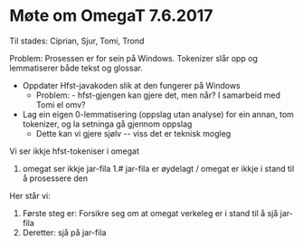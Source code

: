 # Møte om OmegaT 7.6.2017

Til stades: Ciprian, Sjur, Tomi, Trond

Problem: Prosessen er for sein på Windows. Tokenizer slår opp og
lemmatiserer både tekst og glossar.

- Oppdater Hfst-javakoden slik at den fungerer på Windows
  - Problem: - hfst-gjengen kan gjere det, men når? I samarbeid med Tomi el omv?
- Lag ein eigen 0-lemmatisering (oppslag utan analyse) for ein
  annan, tom tokenizer, og la setninga gå gjennom oppslag
  - Dette kan vi gjere sjølv -- viss det er teknisk mogleg

Vi ser ikkje hfst-tokeniser i omegat

1. omegat ser ikkje jar-fila
   1.# jar-fila er øydelagt / omegat er ikkje i stand til å prosessere den

Her står vi:

1. Første steg er: Forsikre seg om at omegat verkeleg er i stand til å sjå jar-fila
1. Deretter: sjå på jar-fila
